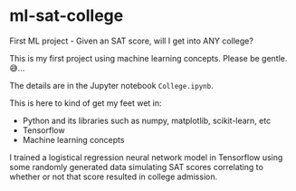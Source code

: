 # ml-sat-college

First ML project - Given an SAT score, will I get into ANY college?

This is my first project using machine learning concepts. Please be gentle. 😅...

The details are in the Jupyter notebook `College.ipynb`.

This is here to kind of get my feet wet in:

- Python and its libraries such as numpy, matplotlib, scikit-learn, etc
- Tensorflow
- Machine learning concepts

I trained a logistical regression neural network model in Tensorflow using some randomly generated data simulating SAT scores correlating to whether or not that score resulted in college admission.
